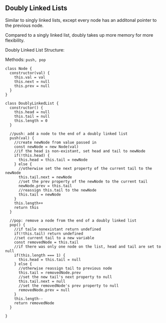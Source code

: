 ## Doubly Linked Lists

Similar to singly linked lists, except every node has an additonal pointer to the previous node.

Compared to a singly linked list, doubly takes up more memory for more flexibility.

Doubly Linked List Structure:

Methods: `push, pop`

```
class Node {
  constructor(val) {
    this.val = val
    this.next = null
    this.prev = null
  }
}

class DoublyLinkedList {
  constructor() {
    this.head = null
    this.tail = null
    this.length = 0
  }

  //push: add a node to the end of a doubly linked list
  push(val) {
    //create newNode from value passed in
    const newNode = new Node(val)
    //if the head is non-existant, set head and tail to newNode
    if(!this.head) {
      this.head = this.tail = newNode
    } else {
      //otherwise set the next property of the current tail to the newNode
      this.tail.next = newNode
      //set the prev property of the newNode to the current tail
      newNode.prev = this.tail
      //reassign this.tail to the newNode
      this.tail = newNode
    }
    this.length++
    return this
  }

  //pop: remove a node from the end of a doubly linked list
  pop() {
    //if taile nonexistant return undefined
    if(!this.tail) return undefined
    //set current tail to a new variable
    const removedNode = this.tail
    //if there was only one node on the list, head and tail are set to null
    if(this.length === 1) {
      this.head = this.tail = null
    } else {
      //otherwise reassign tail to previous node
      this.tail = removedNode.prev
      //set the new tail's next property to null
      this.tail.next = null
      //set the removedNode's prev property to null
      removedNode.prev = null
    }
    this.length--
    return removedNode
  }

}
```
